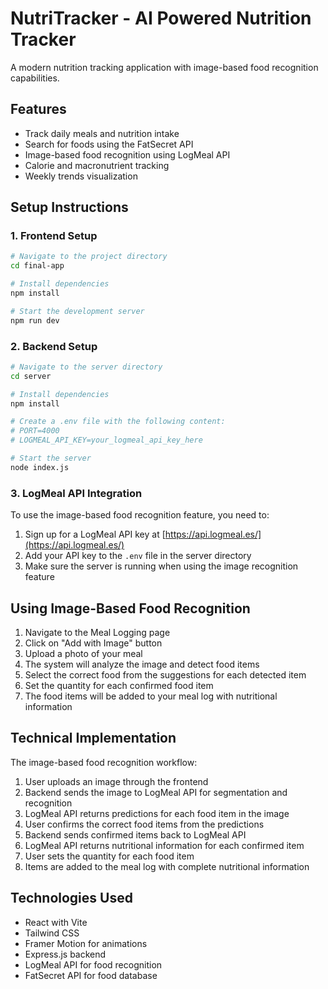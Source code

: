# NutriTracker - AI Powered Nutrition Tracker
A modern nutrition tracking application with image-based food recognition capabilities.
## Features

- Track daily meals and nutrition intake
- Search for foods using the FatSecret API
- Image-based food recognition using LogMeal API
- Calorie and macronutrient tracking
- Weekly trends visualization

## Setup Instructions

### 1. Frontend Setup

```bash
# Navigate to the project directory
cd final-app

# Install dependencies
npm install

# Start the development server
npm run dev
```

### 2. Backend Setup

```bash
# Navigate to the server directory
cd server

# Install dependencies
npm install

# Create a .env file with the following content:
# PORT=4000
# LOGMEAL_API_KEY=your_logmeal_api_key_here

# Start the server
node index.js
```

### 3. LogMeal API Integration

To use the image-based food recognition feature, you need to:

1. Sign up for a LogMeal API key at [https://api.logmeal.es/](https://api.logmeal.es/)
2. Add your API key to the `.env` file in the server directory
3. Make sure the server is running when using the image recognition feature

## Using Image-Based Food Recognition

1. Navigate to the Meal Logging page
2. Click on "Add with Image" button
3. Upload a photo of your meal
4. The system will analyze the image and detect food items
5. Select the correct food from the suggestions for each detected item
6. Set the quantity for each confirmed food item
7. The food items will be added to your meal log with nutritional information

## Technical Implementation

The image-based food recognition workflow:

1. User uploads an image through the frontend
2. Backend sends the image to LogMeal API for segmentation and recognition
3. LogMeal API returns predictions for each food item in the image
4. User confirms the correct food items from the predictions
5. Backend sends confirmed items back to LogMeal API
6. LogMeal API returns nutritional information for each confirmed item
7. User sets the quantity for each food item
8. Items are added to the meal log with complete nutritional information

## Technologies Used

- React with Vite
- Tailwind CSS
- Framer Motion for animations
- Express.js backend
- LogMeal API for food recognition
- FatSecret API for food database
